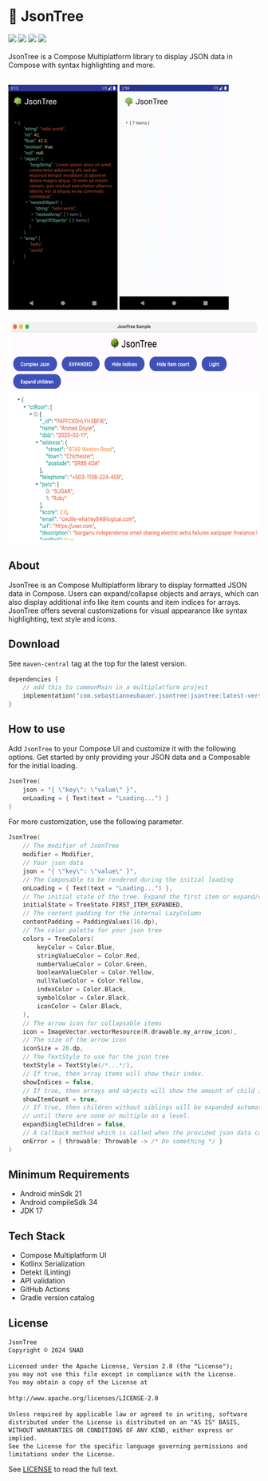 # 🌳 JsonTree

![](https://img.shields.io/maven-central/v/com.sebastianneubauer.jsontree/jsontree) ![](https://img.shields.io/badge/Kotlin-2.0.20-orange) ![](https://img.shields.io/badge/Android_Weekly-Issue_584-yellow)
![](https://img.shields.io/badge/Platform-Android|iOS|Jvm-darkgrey)
<br /><br />
JsonTree is a Compose Multiplatform library to display JSON data in Compose with syntax highlighting and more.
<br /><br />

<p float="left">
<img src="screenshots/jsonTree-android-dark.png" height="450">
<img src="screenshots/jsonTreeGif.gif" height="450">
</p>
<img src="screenshots/jsonTree-macos.png" height="450">


## About

JsonTree is an Compose Multiplatform library to display formatted JSON data in Compose.
Users can expand/collapse objects and arrays, which can also display additional info like item counts and item indices for arrays. 
JsonTree offers several customizations for visual appearance like syntax highlighting, text style and icons.

## Download

See `maven-central` tag at the top for the latest version.

```kotlin
dependencies {
    // add this to commonMain in a multiplatform project
    implementation("com.sebastianneubauer.jsontree:jsontree:latest-version")
}
```

## How to use

Add `JsonTree` to your Compose UI and customize it with the following options. Get started by only providing your JSON data and a Composable for the initial loading.
```kotlin
JsonTree(
    json = "{ \"key\": \"value\" }",
    onLoading = { Text(text = "Loading...") }
)
```
For more customization, use the following parameter.

```kotlin
JsonTree(
    // The modifier of JsonTree
    modifier = Modifier,
    // Your json data
    json = "{ \"key\": \"value\" }",
    // The Composable to be rendered during the initial loading
    onLoading = { Text(text = "Loading...") },
    // The initial state of the tree. Expand the first item or expand/collapse all items
    initialState = TreeState.FIRST_ITEM_EXPANDED,
    // The content padding for the internal LazyColumn
    contentPadding = PaddingValues(16.dp),
    // The color palette for your json tree
    colors = TreeColors(
        keyColor = Color.Blue,
        stringValueColor = Color.Red,
        numberValueColor = Color.Green,
        booleanValueColor = Color.Yellow,
        nullValueColor = Color.Yellow,
        indexColor = Color.Black,
        symbolColor = Color.Black,
        iconColor = Color.Black,
    ),
    // The arrow icon for collapsable items
    icon = ImageVector.vectorResource(R.drawable.my_arrow_icon),
    // The size of the arrow icon
    iconSize = 20.dp,
    // The TextStyle to use for the json tree
    textStyle = TextStyle(/*...*/),
    // If true, then array items will show their index.
    showIndices = false,
    // If true, then arrays and objects will show the amount of child items when collapsed.
    showItemCount = true,
    // If true, then children without siblings will be expanded automatically with their parents, 
    // until there are none or multiple on a level.
    expandSingleChildren = false,
    // A callback method which is called when the provided json data can't be parsed.
    onError = { throwable: Throwable -> /* Do something */ }
)
```

## Minimum Requirements

- Android minSdk 21
- Android compileSdk 34
- JDK 17

## Tech Stack

- Compose Multiplatform UI
- Kotlinx Serialization
- Detekt (Linting)
- API validation
- GitHub Actions
- Gradle version catalog

## License

```
JsonTree
Copyright © 2024 SNAD

Licensed under the Apache License, Version 2.0 (the "License");
you may not use this file except in compliance with the License.
You may obtain a copy of the License at

http://www.apache.org/licenses/LICENSE-2.0

Unless required by applicable law or agreed to in writing, software
distributed under the License is distributed on an "AS IS" BASIS,
WITHOUT WARRANTIES OR CONDITIONS OF ANY KIND, either express or implied.
See the License for the specific language governing permissions and 
limitations under the License.
```
See [LICENSE](LICENSE.md) to read the full text.
